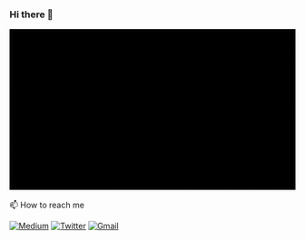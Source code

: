 ### Hi there 👋

<img src="https://raw.githubusercontent.com/Prajwalmithun/Prajwalmithun/main/intro.gif" alt="👋 Hi there! I'm Prajwal" title="👋 Hi there! I'm Prajwal"/>
<!--
**Prajwalmithun/Prajwalmithun** is a ✨ _special_ ✨ repository because its `README.md` (this file) appears on your GitHub profile.

Here are some ideas to get you started:

- 🔭 I’m currently working on ...
- 👯 I’m looking to collaborate on ...
- 🤔 I’m looking for help with ...
- 💬 Ask me about ...
- 📫 How to reach me: ...
- 😄 Pronouns: ...
- ⚡ Fun fact: ...
-->

## 📈 Stats

<div align="center">
    <img src="https://github-profile-trophy.vercel.app/?username=Prajwalmithun&row=1&column=6&margin-h=8&theme=darkhub&count_private=true&margin-w=15&no-frame=true" alt="profile trophies" />
   <!-- <br />
    <img src="https://github-readme-stats.vercel.app/api?username=Prajwalmithun&show_icons=true&hide_border=true" alt="Prajwal's GitHub Stats">
    <br /> -->
</div>

<!--<img src="https://visitor-badge.laobi.icu/badge?page_id=Prajwalmithun.Prajwalmithn" alt="visitors"> -->


<!--<div align="center">
    <img src="https://github-readme-stats.vercel.app/api/top-langs/?username=Prajwalmithun&row=1&column=6&margin-h=8&theme=darkhub&count_private=true&margin-w=15&no-frame=true" alt="top languages" />
</div>-->


📫 How to reach me

[![Medium](https://img.shields.io/badge/Medium-000000?style=for-the-badge&logo=Medium&logoColor=white)](https://prajwalt.medium.com/)
[![Twitter](https://img.shields.io/badge/Twitter-1DA1F2?style=for-the-badge&logo=Twitter&logoColor=white)](https://twitter.com/vanquisher3498)
[![Gmail](https://img.shields.io/badge/Gmail-EA4335?style=for-the-badge&logo=Gmail&logoColor=white)](tkushal216@gmail.com)
